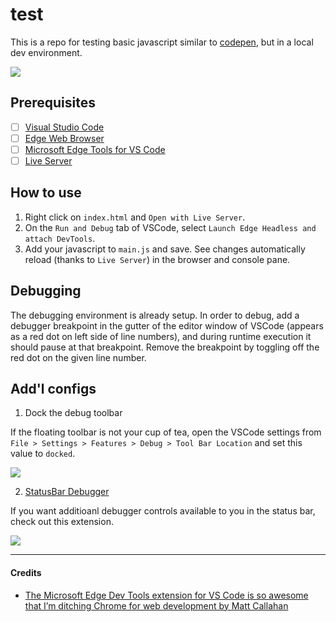 # test

This is a repo for testing basic javascript similar to [codepen](https://codepen.io/pen), but in a local dev environment.

![](https://learn.microsoft.com/en-us/microsoft-edge/visual-studio-code/microsoft-edge-devtools-extension-images/devtools-extension-v211.png)

## Prerequisites

- [ ] [Visual Studio Code](https://code.visualstudio.com/)
- [ ] [Edge Web Browser](https://www.microsoft.com/en-us/edge)
- [ ] [Microsoft Edge Tools for VS Code](https://marketplace.visualstudio.com/items?itemName=ms-edgedevtools.vscode-edge-devtools)
- [ ] [Live Server](https://marketplace.visualstudio.com/items?itemName=ritwickdey.LiveServer)

## How to use

1. Right click on `index.html` and `Open with Live Server`.
2. On the `Run and Debug` tab of VSCode, select `Launch Edge Headless and attach DevTools`.
3. Add your javascript to `main.js` and save. See changes automatically reload (thanks to `Live Server`) in the browser and console pane.

## Debugging

The debugging environment is already setup. In order to debug, add a debugger breakpoint in the gutter of the editor window of VSCode (appears as a red dot on left side of line numbers), and during runtime execution it should pause at that breakpoint. Remove the breakpoint by toggling off the red dot on the given line number.

## Add'l configs

1. Dock the debug toolbar

If the floating toolbar is not your cup of tea, open the VSCode settings from `File > Settings > Features > Debug > Tool Bar Location` and set this value to `docked`.

![](https://seesharpdotnet.files.wordpress.com/2022/08/vscode_edge_48.png)

2. [StatusBar Debugger](https://marketplace.visualstudio.com/items?itemName=fabiospampinato.vscode-statusbar-debugger)

If you want additioanl debugger controls available to you in the status bar, check out this extension.

![](https://seesharpdotnet.files.wordpress.com/2022/08/vscode_edge_53.png)

---

#### Credits

- [The Microsoft Edge Dev Tools extension for VS Code is so awesome that I’m ditching Chrome for web development by Matt Callahan](https://mfcallahan.blog/2022/08/26/the-microsoft-edge-dev-tools-extension-for-vs-code-is-so-awesome-that-im-ditching-chrome-for-web-development/)
